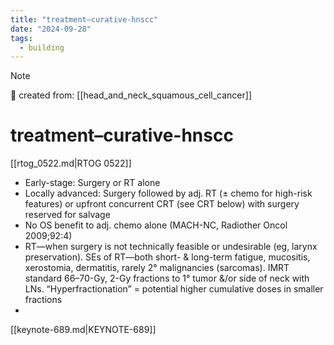 ```yaml
---
title: "treatment–curative-hnscc"
date: "2024-09-28"
tags:
  - building
---
```


> [!NOTE]
> 🌱 created from: [[head_and_neck_squamous_cell_cancer]]

# treatment–curative-hnscc

[[rtog_0522.md|RTOG 0522]]

- Early-stage: Surgery or RT alone
- Locally advanced: Surgery followed by adj. RT (± chemo for high-risk features) or upfront concurrent CRT (see CRT below) with surgery reserved for salvage
- No OS benefit to adj. chemo alone (MACH-NC, Radiother Oncol 2009;92:4)
- RT—when surgery is not technically feasible or undesirable (eg, larynx preservation). SEs of RT—both short- & long-term fatigue, mucositis, xerostomia, dermatitis, rarely 2° malignancies (sarcomas). IMRT standard 66–70-Gy, 2-Gy fractions to 1° tumor &/or side of neck with LNs. “Hyperfractionation” = potential higher cumulative doses in smaller fractions
- 
[[keynote-689.md|KEYNOTE-689]]
